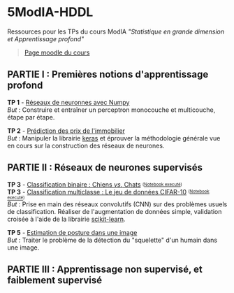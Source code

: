 # 5ModIA-HDDL
Ressources pour les TPs du cours ModIA _"Statistique en grande dimension et Apprentissage profond"_

> [Page moodle du cours](https://moodle-n7.inp-toulouse.fr/course/view.php?id=2777)


## PARTIE I : Premières notions d'apprentissage profond

**TP 1** - [Réseaux de neuronnes avec Numpy](TP1/TP1_Reseaux_de_neurones_avec_Numpy.ipynb) <br>
_But_ : Construire et entraîner un perceptron monocouche et multicouche, étape par étape. <br>

**TP 2** - [Prédiction des prix de l'immobilier](TP2/TP2_Regression.ipynb) <br>
_But_ : Manipuler la librairie [keras](https://keras.io/) et éprouver la méthodologie générale vue en cours sur la construction des réseaux de neurones.


## PARTIE II : Réseaux de neurones supervisés

**TP 3** - [Classification binaire : Chiens _vs._ Chats](TP3/TP3_Classification_de_chiens_et_chats.ipynb) <sub><sup>([Notebook executé](TP3/solutions/cats-vs-dogs/Correction_TP3_Classification_de_chiens_et_chats.ipynb))</sup></sub><br>
**TP 3** - [Classification multiclasse : Le jeu de données CIFAR-10](TP3/TP3_Classification_cifar10.ipynb) <sup><sub>([Notebook executé](TP3/solutions/cifar10/Correction_TP3_Classification_cifar10.ipynb))</sup></sub><br>
_But_ : Prise en main des réseaux convolutifs (CNN) sur des problèmes usuels de classification. Réaliser de l'augmentation de données simple, validation croisée à l'aide de la librairie [scikit-learn](https://scikit-learn.org/). <br>

**TP 5** - [Estimation de posture dans une image](TP5) <br>
_But_ : Traiter le problème de la détection du "squelette" d'un humain dans une image.



##  PARTIE III : Apprentissage non supervisé, et faiblement supervisé
